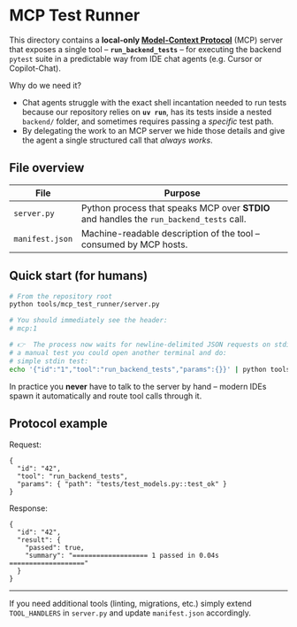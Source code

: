 # MCP Test Runner

This directory contains a **local‐only [Model-Context Protocol](https://github.com/model-context)** (MCP) server that exposes a
single tool – **`run_backend_tests`** – for executing the backend `pytest`
suite in a predictable way from IDE chat agents (e.g. Cursor or Copilot-Chat).

Why do we need it?

* Chat agents struggle with the exact shell incantation needed to run tests
  because our repository relies on **`uv run`**, has its tests inside a nested
  `backend/` folder, and sometimes requires passing a *specific* test path.
* By delegating the work to an MCP server we hide those details and give the
  agent a single structured call that *always works*.

## File overview

| File | Purpose |
|------|---------|
| `server.py` | Python process that speaks MCP over **STDIO** and handles the `run_backend_tests` call. |
| `manifest.json` | Machine-readable description of the tool – consumed by MCP hosts. |

## Quick start (for humans)

```bash
# From the repository root
python tools/mcp_test_runner/server.py

# You should immediately see the header:
# mcp:1

# 👉  The process now waits for newline-delimited JSON requests on stdin.  For
# a manual test you could open another terminal and do:
# simple stdin test:
echo '{"id":"1","tool":"run_backend_tests","params":{}}' | python tools/mcp_test_runner/server.py
```

In practice you **never** have to talk to the server by hand – modern IDEs
spawn it automatically and route tool calls through it.

## Protocol example

Request:

```jsonc
{
  "id": "42",
  "tool": "run_backend_tests",
  "params": { "path": "tests/test_models.py::test_ok" }
}
```

Response:

```jsonc
{
  "id": "42",
  "result": {
    "passed": true,
    "summary": "=================== 1 passed in 0.04s ==================="
  }
}
```

---

If you need additional tools (linting, migrations, etc.) simply extend
`TOOL_HANDLERS` in `server.py` and update `manifest.json` accordingly.

